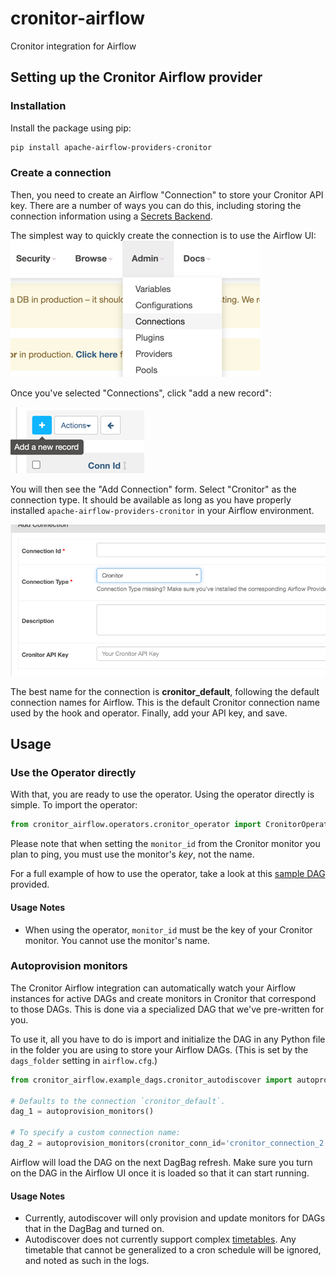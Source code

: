 # cronitor-airflow
Cronitor integration for Airflow



## Setting up the Cronitor Airflow provider

### Installation
Install the package using pip:

```bash
pip install apache-airflow-providers-cronitor
```

### Create a connection
Then, you need to create an Airflow "Connection" to store your Cronitor API key. There are a number of ways you can do this, including storing the connection information using a [Secrets Backend](https://airflow.apache.org/docs/apache-airflow/stable/security/secrets/secrets-backend/index.html#configuration).

The simplest way to quickly create the connection is to use the Airflow UI:
![img.png](static/img.png)
 
Once you've selected "Connections", click "add a new record":

![img_1.png](static/img_1.png)

You will then see the "Add Connection" form. Select "Cronitor" as the connection type. It should be available as long as you have properly installed `apache-airflow-providers-cronitor` in your Airflow environment.

![img_2.png](static/img_2.png)

The best name for the connection is **cronitor_default**, following the default connection names for Airflow. This is the default Cronitor connection name used by the hook and operator.
Finally, add your API key, and save.

## Usage
### Use the Operator directly

With that, you are ready to use the operator. Using the operator directly is simple. To import the operator:

```python
from cronitor_airflow.operators.cronitor_operator import CronitorOperator
```

Please note that when setting the `monitor_id` from the Cronitor monitor you plan to ping, you must use the monitor's _key_, not the name.

For a full example of how to use the operator, take a look at this [sample DAG](examples/example_operator_dag.py) provided.

#### Usage Notes
* When using the operator, `monitor_id` must be the key of your Cronitor monitor. You cannot use the monitor's name.

### Autoprovision monitors
The Cronitor Airflow integration can automatically watch your Airflow instances for active DAGs and create monitors in Cronitor that correspond to those DAGs. This is done via a specialized DAG that we've pre-written for you.

To use it, all you have to do is import and initialize the DAG in any Python file in the folder you are using to store your Airflow DAGs. (This is set by the `dags_folder` setting in `airflow.cfg`.)

```python
from cronitor_airflow.example_dags.cronitor_autodiscover import autoprovision_monitors

# Defaults to the connection `cronitor_default`.
dag_1 = autoprovision_monitors()

# To specify a custom connection name:
dag_2 = autoprovision_monitors(cronitor_conn_id='cronitor_connection_2')
```

Airflow will load the DAG on the next DagBag refresh. Make sure you turn on the DAG in the Airflow UI once it is loaded so that it can start running.

#### Usage Notes
* Currently, autodiscover will only provision and update monitors for DAGs that in the DagBag and turned on. 
* Autodiscover does not currently support complex [timetables](https://airflow.apache.org/docs/apache-airflow/stable/concepts/timetable.html). Any timetable that cannot be generalized to a cron schedule will be ignored, and noted as such in the logs.